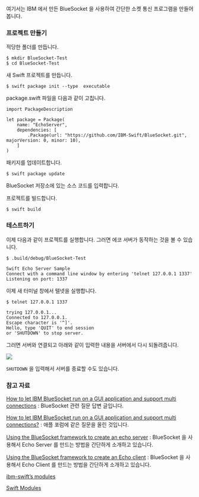 여기서는 IBM 에서 만든 BlueSocket 을 사용하여 간단한 소켓 통신 프로그램을 만들어 봅니다. 

### 프로젝트 만들기

적당한 폴더를 만듭니다. 

```
$ mkdir BlueSocket-Test
$ cd BlueSocket-Test
```

새 Swift 프로젝트를 만듭니다.

```
$ swift package init --type  executable
``` 

package.swift 파일을 다음과 같이 고칩니다.

```
import PackageDescription

let package = Package(
    name: "EchoServer",
    dependencies: [
        .Package(url: "https://github.com/IBM-Swift/BlueSocket.git", majorVersion: 0, minor: 10),
    ]
)
```

패키지를 업데이트합니다. 

```
$ swift package update
```

BlueSocket 저장소에 있는 소스 코드를 입력합니다. 

프로젝트를 빌드합니다.

```
$ swift build
```

### 테스트하기

이제 다음과 같이 프로젝트를 실행합니다. 그러면 에코 서버가 동작하는 것을 볼 수 있습니다.

```
$ .build/debug/BlueSocket-Test

Swift Echo Server Sample
Connect with a command line window by entering 'telnet 127.0.0.1 1337'
Listening on port: 1337
``` 

이제 새 터미널 창에서 텔넷을 실행합니다. 

```
$ telnet 127.0.0.1 1337

trying 127.0.0.1...
Connected to 127.0.0.1.
Escape character is '^]'.
Hello, type 'QUIT' to end session
or 'SHUTDOWN' to stop server.
```

그러면 서버와 연결되고 아래와 같이 입력한 내용을 서버에서 다시 되돌려줍니다. 

![](../assets/BlueSocket/mastering-client-mac.jpg)

`SHUTDOWN` 을 입력해서 서버를 종료할 수도 있습니다.


### 참고 자료

[How to let IBM BlueSocket run on a GUI application and support multi connections](http://stackoverflow.com/questions/38653610/how-to-let-ibm-bluesocket-run-on-a-gui-application-and-support-multi-connections) : BlueSocket 관련 질문 답변 글입니다.

[How to let IBM BlueSocket run on a GUI application and support multi connections?](https://forums.developer.apple.com/thread/53272) : 애플 포럼에 같은 질문을 올린 것입니다.

[Using the BlueSocket framework to create an echo server](http://masteringswift.blogspot.kr/2017/01/using-bluesocket-framework-to-create.html) : BlueSocket 을 사용해서 Echo Server 를 만드는 방법을 간단하게 소개하고 있습니다. 

[Using the BlueSocket framework to create an Echo client](http://masteringswift.blogspot.kr/2017/01/using-bluesocket-framework-to-create_14.html) : BlueSocket 을 사용해서 Echo Client 를 만드는 방법을 간단하게 소개하고 있습니다. 

[ibm-swift’s modules](https://swiftmodules.com/ibm-swift)

[Swift Modules](https://swiftmodules.com)